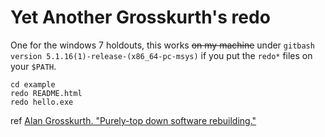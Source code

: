 # Yet Another Grosskurth's redo

One for the windows 7 holdouts, this works 
<s>on my machine</s> under 
`gitbash version 5.1.16(1)-release-(x86_64-pc-msys)` 
if you put the `redo*` files on your `$PATH`.

    cd example
    redo README.html
    redo hello.exe

ref [Alan Grosskurth. "Purely-top down software rebuilding."](https://grosskurth.ca/papers.html)
